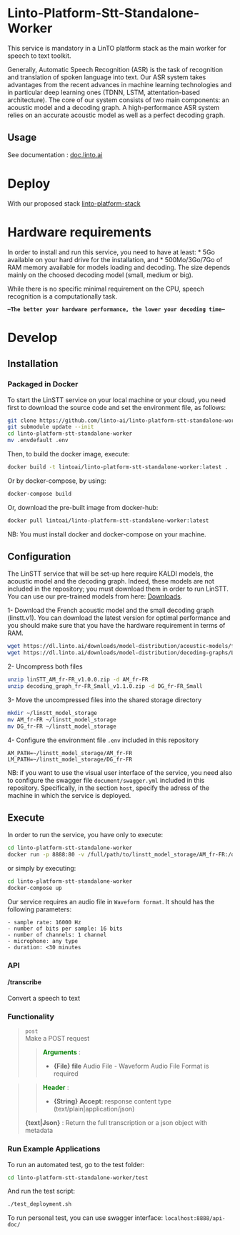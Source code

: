 # Linto-Platform-Stt-Standalone-Worker

This service is mandatory in a LinTO platform stack as the main worker for speech to text toolkit.

Generally, Automatic Speech Recognition (ASR) is the task of recognition and translation of spoken language into text. Our ASR system takes advantages from the recent advances in machine learning technologies and in particular deep learning ones (TDNN, LSTM, attentation-based architecture). The core of our system consists of two main components: an acoustic model and a decoding graph. A high-performance ASR system relies on an accurate acoustic model as well as a perfect decoding graph.

## Usage
See documentation : [doc.linto.ai](https://doc.linto.ai)

# Deploy

With our proposed stack [linto-platform-stack](https://github.com/linto-ai/linto-platform-stack)

# Hardware requirements
In order to install and run this service, you need to have at least:
    * 5Go available on your hard drive for the installation, and
    * 500Mo/3Go/7Go of RAM memory available for models loading and decoding. The size depends mainly on the choosed decoding model (small, medium or big).

While there is no specific minimal requirement on the CPU, speech recognition is a computationally task.

**`—The better your hardware performance, the lower your decoding time—`**

# Develop

## Installation

### Packaged in Docker
To start the LinSTT service on your local machine or your cloud, you need first to download the source code and set the environment file, as follows:

```bash
git clone https://github.com/linto-ai/linto-platform-stt-standalone-worker
git submodule update --init
cd linto-platform-stt-standalone-worker
mv .envdefault .env
```

Then, to build the docker image, execute:

```bash
docker build -t lintoai/linto-platform-stt-standalone-worker:latest .
```

Or by docker-compose, by using:
```bash
docker-compose build
```


Or, download the pre-built image from docker-hub:

```bash
docker pull lintoai/linto-platform-stt-standalone-worker:latest
```

NB: You must install docker and docker-compose on your machine.

## Configuration
The LinSTT service that will be set-up here require KALDI models, the acoustic model and the decoding graph. Indeed, these models are not included in the repository; you must download them in order to run LinSTT. You can use our pre-trained models from here: [Downloads](https://doc.linto.ai/#/services/linstt_download).

1- Download the French acoustic model and the small decoding graph (linstt.v1). You can download the latest version for optimal performance and you should make sure that you have the hardware requirement in terms of RAM.

```bash
wget https://dl.linto.ai/downloads/model-distribution/acoustic-models/fr-FR/linSTT_AM_fr-FR_v1.0.0.zip
wget https://dl.linto.ai/downloads/model-distribution/decoding-graphs/LVCSR/fr-FR/decoding_graph_fr-FR_Small_v1.1.0.zip
```

2- Uncompress both files

```bash
unzip linSTT_AM_fr-FR_v1.0.0.zip -d AM_fr-FR
unzip decoding_graph_fr-FR_Small_v1.1.0.zip -d DG_fr-FR_Small
```

3- Move the uncompressed files into the shared storage directory

```bash
mkdir ~/linstt_model_storage
mv AM_fr-FR ~/linstt_model_storage
mv DG_fr-FR ~/linstt_model_storage
```

4- Configure the environment file `.env` included in this repository

    AM_PATH=~/linstt_model_storage/AM_fr-FR
    LM_PATH=~/linstt_model_storage/DG_fr-FR

NB: if you want to use the visual user interface of the service, you need also to configure the swagger file `document/swagger.yml` included in this repository. Specifically, in the section `host`, specify the adress of the machine in which the service is deployed.

## Execute
In order to run the service, you have only to execute:

```bash
cd linto-platform-stt-standalone-worker
docker run -p 8888:80 -v /full/path/to/linstt_model_storage/AM_fr-FR:/opt/models/AM -v /full/path/to/linstt_model_storage/DG_fr-FR:/opt/models/LM -v /full/path/to/linto-platform-stt-standalone-worker/document/swagger.yml:/opt/swagger.yml -e SWAGGER_PATH="/opt/swagger.yml" lintoai/linto-platform-stt-standalone-worker:latest
```

or simply by executing:
```bash
cd linto-platform-stt-standalone-worker
docker-compose up
```

Our service requires an audio file in `Waveform format`. It should has the following parameters:

    - sample rate: 16000 Hz
    - number of bits per sample: 16 bits
    - number of channels: 1 channel
    - microphone: any type
    - duration: <30 minutes

### API
<!-- tabs:start -->

#### /transcribe

Convert a speech to text

### Functionality
>  `post`  <br>
> Make a POST request
>>  <b  style="color:green;">Arguments</b> :
>>  -  **{File} file** Audio File - Waveform Audio File Format is required

>
>>  <b  style="color:green;">Header</b> :
>>  -  **{String} Accept**: response content type (text/plain|application/json)
>
>  **{text|Json}** : Return the full transcription or a json object with metadata

<!-- tabs:end -->


### Run Example Applications
To run an automated test, go to the test folder:

```bash
cd linto-platform-stt-standalone-worker/test
```

And run the test script:

```bash
./test_deployment.sh
```

To run personal test, you can use swagger interface: `localhost:8888/api-doc/`